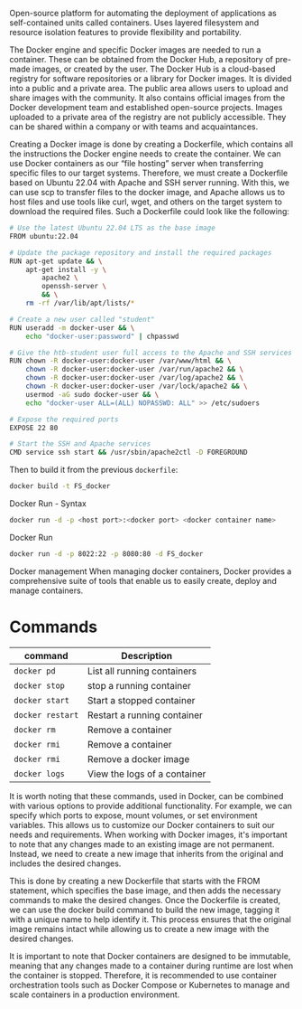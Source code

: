 Open-source platform for automating the deployment of applications as self-contained units called containers. Uses layered filesystem and resource isolation features to provide flexibility and portability.

The Docker engine and specific Docker images are needed to run a container. These can be obtained from the Docker Hub, a repository of pre-made images, or created by the user. The Docker Hub is a cloud-based registry for software repositories or a library for Docker images. It is divided into a public and a private area. The public area allows users to upload and share images with the community. It also contains official images from the Docker development team and established open-source projects. Images uploaded to a private area of the registry are not publicly accessible. They can be shared within a company or with teams and acquaintances.

Creating a Docker image is done by creating a Dockerfile, which contains all the instructions the Docker engine needs to create the container. We can use Docker containers as our “file hosting” server when transferring specific files to our target systems. Therefore, we must create a Dockerfile based on Ubuntu 22.04 with Apache and SSH server running. With this, we can use scp to transfer files to the docker image, and Apache allows us to host files and use tools like curl, wget, and others on the target system to download the required files. Such a Dockerfile could look like the following:

```bash
# Use the latest Ubuntu 22.04 LTS as the base image
FROM ubuntu:22.04

# Update the package repository and install the required packages
RUN apt-get update && \
    apt-get install -y \
        apache2 \
        openssh-server \
        && \
    rm -rf /var/lib/apt/lists/*

# Create a new user called "student"
RUN useradd -m docker-user && \
    echo "docker-user:password" | chpasswd

# Give the htb-student user full access to the Apache and SSH services
RUN chown -R docker-user:docker-user /var/www/html && \
    chown -R docker-user:docker-user /var/run/apache2 && \
    chown -R docker-user:docker-user /var/log/apache2 && \
    chown -R docker-user:docker-user /var/lock/apache2 && \
    usermod -aG sudo docker-user && \
    echo "docker-user ALL=(ALL) NOPASSWD: ALL" >> /etc/sudoers

# Expose the required ports
EXPOSE 22 80

# Start the SSH and Apache services
CMD service ssh start && /usr/sbin/apache2ctl -D FOREGROUND
```

Then to build it from the previous `dockerfile`:
```bash
docker build -t FS_docker
```

Docker Run - Syntax
```bash
docker run -d -p <host port>:<docker port> <docker container name>
```

Docker Run
```bash
docker run -d -p 8022:22 -p 8080:80 -d FS_docker
```

Docker management
When managing docker containers, Docker provides a comprehensive suite of tools that enable us to easily create, deploy and manage containers.

# Commands
| command          | Description                 |
| ---------------- | --------------------------- |
| `docker pd`      | List all running containers |
| `docker stop`    | stop a running container    |
| `docker start`   | Start a stopped container   |
| `docker restart` | Restart a running container |
| `docker rm`      | Remove a container          |
| `docker rmi`     | Remove a container          |
| `docker rmi`     | Remove a docker image       |
| `docker logs`    | View the logs of a container |                            |

It is worth noting that these commands, used in Docker, can be combined with various options to provide additional functionality. For example, we can specify which ports to expose, mount volumes, or set environment variables. This allows us to customize our Docker containers to suit our needs and requirements. When working with Docker images, it's important to note that any changes made to an existing image are not permanent. Instead, we need to create a new image that inherits from the original and includes the desired changes.

This is done by creating a new Dockerfile that starts with the FROM statement, which specifies the base image, and then adds the necessary commands to make the desired changes. Once the Dockerfile is created, we can use the docker build command to build the new image, tagging it with a unique name to help identify it. This process ensures that the original image remains intact while allowing us to create a new image with the desired changes.

It is important to note that Docker containers are designed to be immutable, meaning that any changes made to a container during runtime are lost when the container is stopped. Therefore, it is recommended to use container orchestration tools such as Docker Compose or Kubernetes to manage and scale containers in a production environment.

